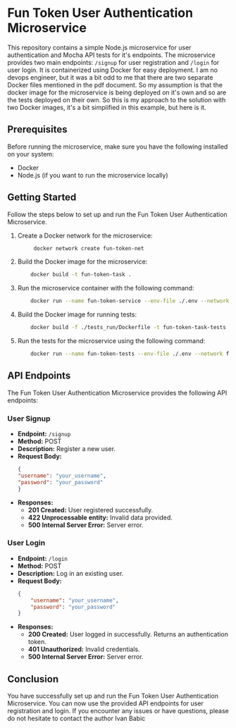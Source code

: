 # Fun Token User Authentication Microservice

This repository contains a simple Node.js microservice for user authentication and Mocha API tests for it's endpoints. The microservice provides two main endpoints: `/signup` for user registration and `/login` for user login. It is containerized using Docker for easy deployment.
I am no devops engineer, but it was a bit odd to me that there are two separate Docker files mentioned in the pdf document. 
So my assumption is that the docker image for the microservice is being deployed on it's own and so are the tests deployed on their own. So this is my approach to the solution with two Docker images, it's a bit simplified in this example, but here is it.


## Prerequisites

Before running the microservice, make sure you have the following installed on your system:

- Docker
- Node.js (if you want to run the microservice locally)

## Getting Started

Follow the steps below to set up and run the Fun Token User Authentication Microservice.

1. Create a Docker network for the microservice:

   ```bash
        docker network create fun-token-net
2. Build the Docker image for the microservice:

    ```bash
        docker build -t fun-token-task .
3. Run the microservice container with the following command:

    ```bash
        docker run --name fun-token-service --env-file ./.env --network fun-token-net -p 4007:4007 -it fun-token-task
4. Build the Docker image for running tests:

    ```bash
        docker build -f ./tests_run/Dockerfile -t fun-token-task-tests .
5. Run the tests for the microservice using the following command:

    ```bash
        docker run --name fun-token-tests --env-file ./.env --network fun-token-net -it fun-token-task-tests
## API Endpoints

The Fun Token User Authentication Microservice provides the following API endpoints:

### User Signup

- **Endpoint:** `/signup`
- **Method:** POST
- **Description:** Register a new user.
- **Request Body:**
    ```json
    {
    "username": "your_username",
    "password": "your_password"
    }
- **Responses:**
    - **201 Created:** User registered successfully.
    - **422 Unprocessable entity:** Invalid data provided.
    - **500 Internal Server Error:** Server error.

### User Login

- **Endpoint:** `/login`
- **Method:** POST
- **Description:** Log in an existing user.
- **Request Body:**
    ```json
    {
        "username": "your_username",
        "password": "your_password"
    }
- **Responses:**
    - **200 Created:** User logged in successfully. Returns an authentication token.
    - **401 Unauthorized:** Invalid credentials.
    - **500 Internal Server Error:** Server error.

## Conclusion

You have successfully set up and run the Fun Token User Authentication Microservice. You can now use the provided API endpoints for user registration and login. If you encounter any issues or have questions, please do not hesitate to contact the author Ivan Babic
